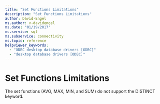 ```yaml
---
title: "Set Functions Limitations"
description: "Set Functions Limitations"
author: David-Engel
ms.author: v-davidengel
ms.date: "01/19/2017"
ms.service: sql
ms.subservice: connectivity
ms.topic: reference
helpviewer_keywords:
  - "ODBC desktop database drivers [ODBC]"
  - "desktop database drivers [ODBC]"
---
```

# Set Functions Limitations
The set functions (AVG, MAX, MIN, and SUM) do not support the DISTINCT keyword.
